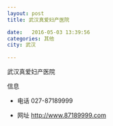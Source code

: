 ```yaml
--- 
layout: post 
title: 武汉真爱妇产医院

date:   2016-05-03 13:39:56 
categories: 其他  
city: 武汉
  
--- 
```

   
武汉真爱妇产医院

信息
 - 电话 027-87189999

 - 网址 http://www.87189999.com


